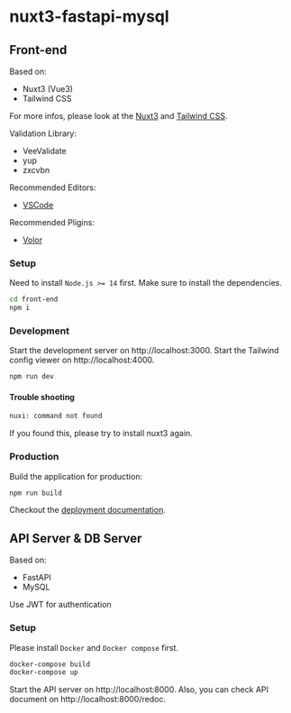 # nuxt3-fastapi-mysql

## Front-end

Based on:
- Nuxt3 (Vue3)
- Tailwind CSS

For more infos, please look at the [Nuxt3](https://v3.nuxtjs.org) and [Tailwind CSS](https://tailwindcss.com).

Validation Library:
- VeeValidate
- yup
- zxcvbn

Recommended Editors:
- [VSCode](https://code.visualstudio.com/)

Recommended Pligins:
- [Volor](https://marketplace.visualstudio.com/items?itemName=johnsoncodehk.volar)

### Setup

Need to install `Node.js >= 14` first.
Make sure to install the dependencies.

```bash
cd front-end
npm i
```

### Development

Start the development server on http://localhost:3000.
Start the Tailwind config viewer on http://localhost:4000.

```bash
npm run dev
```

#### Trouble shooting

```bash
nuxi: command not found
```

If you found this, please try to install nuxt3 again.

### Production

Build the application for production:

```bash
npm run build
```

Checkout the [deployment documentation](https://v3.nuxtjs.org/docs/deployment).



## API Server & DB Server

Based on:
- FastAPI
- MySQL

Use JWT for authentication

### Setup

Please install `Docker` and `Docker compose` first.

```bash
docker-compose build
docker-compose up
```
Start the API server on http://localhost:8000.
Also, you can check API document on http://localhost:8000/redoc.
